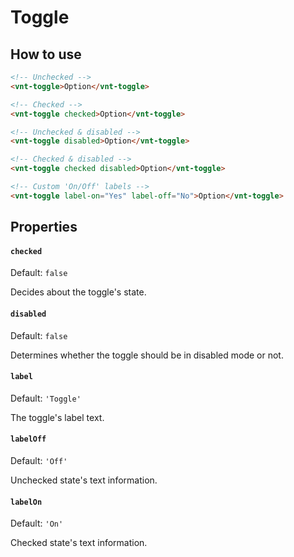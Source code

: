 # Toggle

## How to use
```html
<!-- Unchecked -->
<vnt-toggle>Option</vnt-toggle>

<!-- Checked -->
<vnt-toggle checked>Option</vnt-toggle>

<!-- Unchecked & disabled -->
<vnt-toggle disabled>Option</vnt-toggle>

<!-- Checked & disabled -->
<vnt-toggle checked disabled>Option</vnt-toggle>

<!-- Custom 'On/Off' labels -->
<vnt-toggle label-on="Yes" label-off="No">Option</vnt-toggle>
```

## Properties

#### `checked`
Default: `false`

Decides about the toggle's state.

#### `disabled`
Default: `false`

Determines whether the toggle should be in disabled mode or not.

#### `label`
Default: `'Toggle'`

The toggle's label text.

#### `labelOff`
Default: `'Off'`

Unchecked state's text information.

#### `labelOn`
Default: `'On'`

Checked state's text information.
